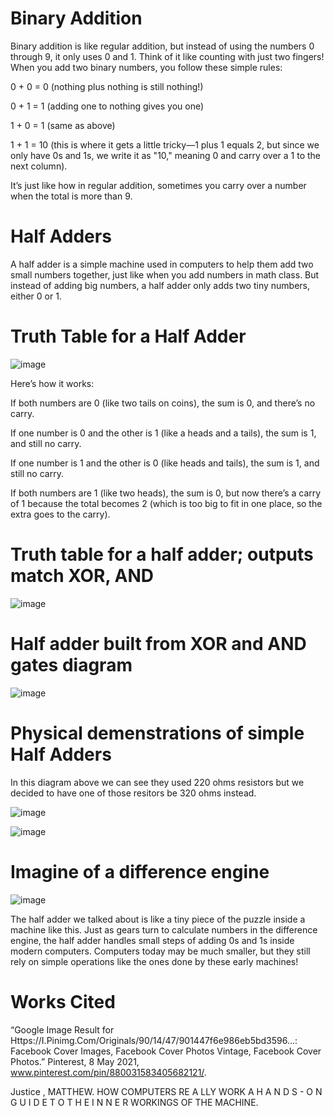 # Binary Addition 
Binary addition is like regular addition, but instead of using the numbers 0 through 9, it only uses 0 and 1. Think of it like counting with just two fingers! When you add two binary numbers, you follow these simple rules:

0 + 0 = 0 (nothing plus nothing is still nothing!)

0 + 1 = 1 (adding one to nothing gives you one)

1 + 0 = 1 (same as above)

1 + 1 = 10 (this is where it gets a little tricky—1 plus 1 equals 2, but since we only have 0s and 1s, we write it as "10," meaning 0 and carry over a 1 to the next column).

It’s just like how in regular addition, sometimes you carry over a number when the total is more than 9.

# Half Adders

A half adder is a simple machine used in computers to help them add two small numbers together, just like when you add numbers in math class. 
But instead of adding big numbers, a half adder only adds two tiny numbers, either 0 or 1.

# Truth Table for a Half Adder

![image](https://github.com/user-attachments/assets/4279e31a-8d78-4584-b94f-a06585b8a226)

Here’s how it works:

If both numbers are 0 (like two tails on coins), the sum is 0, and there’s no carry.

If one number is 0 and the other is 1 (like a heads and a tails), the sum is 1, and still no carry.

If one number is 1 and the other is 0 (like heads and tails), the sum is 1, and still no carry.

If both numbers are 1 (like two heads), the sum is 0, but now there’s a carry of 1 because the total becomes 2 (which is too big to fit in one place, so the extra goes to the carry).

# Truth table for a half adder; outputs match XOR, AND

![image](https://github.com/user-attachments/assets/52e42979-4531-44e7-8dd9-773833f2c93b)

# Half adder built from XOR and AND gates diagram 
![image](https://github.com/user-attachments/assets/03130f40-27c7-462b-844e-28eadaa3a549)

# Physical demenstrations of simple Half Adders

In this diagram above we can see they used 220 ohms resistors but we decided to have one of those resitors be 320 ohms instead.

![image](https://github.com/user-attachments/assets/e2715efe-02d8-4048-90bb-ec4fb7605fd8)


![image](https://github.com/user-attachments/assets/aec03ea8-0bf6-470b-8d4a-97ecee9ff8cc)


# Imagine of a difference engine 

![image](https://github.com/user-attachments/assets/3cfa90b3-84d1-4cb6-9b64-8a3030e763e4)

The half adder we talked about is like a tiny piece of the puzzle inside a machine like this. Just as gears turn to calculate numbers in the difference engine, the half adder handles small steps of adding 0s and 1s inside modern computers. Computers today may be much smaller, but they still rely on simple operations like the ones done by these early machines!

# Works Cited 

“Google Image Result for Https://I.Pinimg.Com/Originals/90/14/47/901447f6e986eb5bd3596...: Facebook Cover Images, Facebook Cover Photos Vintage, Facebook Cover Photos.” Pinterest, 8 May 2021, www.pinterest.com/pin/880031583405682121/. 

Justice , MATTHEW. HOW COMPUTERS RE A LLY WORK A H A N D S - O N G U I D E T O T H E I N N E R WORKINGS OF THE MACHINE. 






